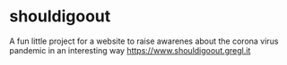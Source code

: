 # shouldigoout
A fun little project for a website to raise awarenes about the corona virus pandemic in an interesting way
https://www.shouldigoout.gregl.it
